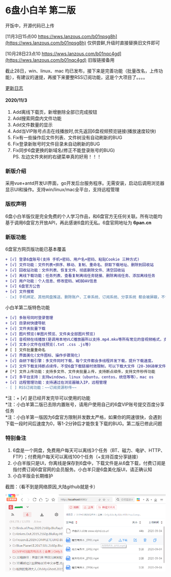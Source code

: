 # 6盘小白羊 第二版

开饭中，开源代码已上传  

[11月3日15点00 https://wws.lanzous.com/b01npsg8h](https://wws.lanzous.com/b01npsg8h)  仅供尝鲜,升级时直接替换旧文件即可  

[10月28日23点10 https://wws.lanzous.com/b01nqc4gd](https://wws.lanzous.com/b01nqc4gd)  旧版链接备用  

截止28日，win、linux、mac 均已发布，接下来是完善功能（批量改名，上传功能），有建议的速提，再接下来要整RSS订阅功能，这是个大项目了。。。。  

[更新日志](ChangeLog.txt)  
#### 2020/11/3
1. Add离线下载页，新增删除全部已完成按钮
2. Add搜索网盘内文件功能
3. Add文件数量的显示
4. Add当VIP账号点击在线播放时,优先返回6盘视频预览链接(播放速度较快)
5. Fix有一些操作后文件列表、文件树没有自动刷新的BUG
6. Fix登录新账号时文件目录未自动刷新的BUG
7. Fix同步6盘更换的新域名(修正不能登录账号的BUG)  
PS. 左边文件夹树的右键菜单真的好用！！！

### 新版介绍

采用vue+antd开发UI界面，go开发后台服务程序。无需安装，启动后调用浏览器显示UI和操作。支持win/linux/mac全平台，支持远程管理  

### 版权声明

6盘小白羊版仅是完全免费的个人学习作品，和6盘官方无任何关联。所有功能均基于调用6盘官方开放API，再此感谢6盘的无私。6盘官网地址为  **6pan.cn** 

### 新版功能

6盘官方网页版功能已基本覆盖

``` diff
+ [√] 登录6盘账号(支持 手机+密码、用户名+密码、粘贴Cookie 三种方式)
+ [√] 文件功能：文件列表+排序、移动、复制、重命名、获取下载地址、删除到回收站
+ [√] 回收站功能：文件列表、恢复文件、彻底删除文件、清空回收站
+ [√] 离线下载功能：任务列表、查看复制离线任务链接、删除离线任务、添加离线任务
+ [√] 用户功能：个人信息、修改密码、WEBDAV信息
+ [√] 6盘官方公告
+ [√] 文件搜索
- [x] 手机绑定、其他网盘推送、删除账户、工单系统、订阅系统、分享系统 都会被屏蔽，不计划实现这些功能
```

小白羊第二版特色功能

``` diff
+ [√] 多账号同时登录管理
+ [√] 目录树快捷导航
+ [√] 文件夹批量下载
+ [√] 图片预览(单图片预览、文件夹全部图片预览)
+ [√] 音视频在线播放(是调用本地VLC播放器所以支持.mp4.mkv等所有常见的音视频格式，支持win/linux/macos，也支持使用其他播放器替代)
+ [√] 文本小文件在线预览(.txt .css .js等)
# [ ] 文件批量重命名
+ [√] 界面美化(文件图标、操作步骤简化)
+ [√] 自研下载引擎：多文件同时下载，每个文件都会多线程并发下载，提升下载速度。
+ [√] 文件下载支持断点续传，不受6盘下载链接时效限制，可以下载大文件（20-30GB单文件）
# [*] 文件上传功能：支持多文件、文件夹批量上传，支持断点续传，支持文件秒传功能
+ [√] 多平台支持：支持windows，linux（ubuntu，centos，统信等等），mac os
+ [√] 远程管理功能：支持通过在浏览器输入IP，远程管理
- [ ] RSS订阅功能：~~订阅资源秒传~~
```
*注：+ [√] 是已经开发完毕可以使用的功能  
*注：小白羊第二版已去除内置账号，请用户使用自己的6盘VIP账号提交百度分享任务  
*注：小白羊第一版因为6盘官方限制并发数太严格，如果你的网速很快，会遇到下载一段时间后速度为0，等1-2分钟后才能恢复下载的BUG。第二版已修此问题  

### 特别备注

1. 6盘是一个网盘，免费用户每天可以离线3个任务（BT、磁力、电驴、HTTP、FTP）；付费用户每天可以离线100个任务（+支持百度分享链接）
2. 小白羊版只是UI，你离线是保存到6盘中，下载文件是从6盘下载，付费订阅是指付费订阅6盘官网的会员服务。小白羊只是6盘美化版UI，请正确认知
3. 小白羊版会长期维护

截图：（看不到是网络原因,大陆github就是卡）  
  
![demo1015](demo1015.png)
